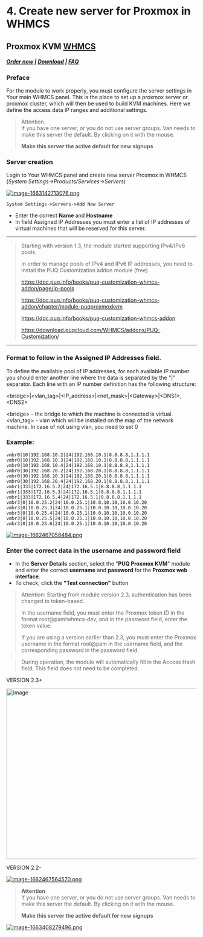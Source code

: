 # 4. Create new server for Proxmox in WHMCS

## Proxmox KVM **[WHMCS](https://puqcloud.com/link.php?id=77)**

#####  [Order now](https://puqcloud.com/index.php?rp=/store/whmcs-module-proxmox-kvm) | [Download](https://download.puqcloud.com/WHMCS/servers/PUQ_WHMCS-Proxmox-KVM/) | [FAQ](https://faq.puqcloud.com/)

### Preface

For the module to work properly, you must configure the server settings in Your main WHMCS panel. This is the place to set up a proxmox server or proxmox cluster, which will then be used to build KVM machines. Here we define the access data IP ranges and additional settings.

> Attention.  
If you have one server, or you do not use server groups. Van needs to make this server the default. By clicking on it with the mouse. 
>
> **Make this server the active default for new signups**

### Server creation

Login to Your WHMCS panel and create new server Proxmox in WHMCS (*System Settings-&gt;Products/Services-&gt;Servers*)

[![image-1663142713076.png](https://doc.puq.info/uploads/images/gallery/2022-09/scaled-1680-/image-1663142713076.png)](https://doc.puq.info/uploads/images/gallery/2022-09/image-1663142713076.png)

```
System Settings->Servers->Add New Server
```

- Enter the correct **Name** and **Hostname**
- In field Assigned IP Addresses you must enter a list of IP addresses of virtual machines that will be reserved for this server.

- - - - - -

>Starting with version 1.3, the module started supporting IPv4/IPv6 pools.
>
>In order to manage pools of IPv4 and IPv6 IP addresses, you need to install the PUQ Customization addon module (free)
>
>https://doc.puq.info/books/puq-customization-whmcs-addon/page/ip-pools
>
>https://doc.puq.info/books/puq-customization-whmcs-addon/chapter/module-puqproxmoxkvm
>
>https://doc.puq.info/books/puq-customization-whmcs-addon
>
>https://download.puqcloud.com/WHMCS/addons/PUQ-Customization/

- - - - - -

### Format to follow in the Assigned IP Addresses field.

To define the available pool of IP addresses, for each available IP number you should enter another line where the data is separated by the "|" separator. Each line with an IP number definition has the following structure:

&lt;bridge&gt;|&lt;vlan\_tag&gt;|&lt;IP\_address&gt;|&lt;net\_mask&gt;|&lt;Gateway&gt;|&lt;DNS1&gt;,&lt;DNS2&gt;

&lt;bridge&gt; - the bridge to which the machine is connected is virtual.  
&lt;vlan\_tag&gt; - vlan which will be installed on the map of the network machine. In case of not using vlan, you need to set 0

### Example:

```
vmbr0|10|192.168.10.2|24|192.168.10.1|8.8.8.8,1.1.1.1
vmbr0|10|192.168.10.3|24|192.168.10.1|8.8.8.8,1.1.1.1
vmbr0|10|192.168.10.4|24|192.168.10.1|8.8.8.8,1.1.1.1
vmbr0|30|192.168.20.2|24|192.168.20.1|8.8.8.8,1.1.1.1
vmbr0|30|192.168.20.3|24|192.168.20.1|8.8.8.8,1.1.1.1
vmbr0|30|192.168.20.4|24|192.168.20.1|8.8.8.8,1.1.1.1
vmbr1|333|172.16.5.2|24|172.16.5.1|8.8.8.8,1.1.1.1
vmbr1|333|172.16.5.3|24|172.16.5.1|8.8.8.8,1.1.1.1
vmbr1|333|172.16.5.4|24|172.16.5.1|8.8.8.8,1.1.1.1
vmbr3|0|10.0.25.2|24|10.0.25.1|10.0.10.10,10.0.10.20
vmbr3|0|10.0.25.3|24|10.0.25.1|10.0.10.10,10.0.10.20
vmbr3|0|10.0.25.4|24|10.0.25.1|10.0.10.10,10.0.10.20
vmbr3|0|10.0.25.5|24|10.0.25.1|10.0.10.10,10.0.10.20
vmbr3|0|10.0.25.6|24|10.0.25.1|10.0.10.10,10.0.10.20
```

[![image-1662467058484.png](https://doc.puq.info/uploads/images/gallery/2022-09/scaled-1680-/image-1662467058484.png)](https://doc.puq.info/uploads/images/gallery/2022-09/image-1662467058484.png)

### Enter the correct data in the username and password field  

- In the **Server Details** section, select the "**PUQ Proxmox KVM**" module and enter the correct **username** and **password** for the **Proxmox web interface**.
- To check, click the **"Test connection"** button

>Attention: Starting from module version 2.3, authentication has been changed to token-based.
>
>In the username field, you must enter the Proxmox token ID in the format root@pam!whmcs-dev, and in the password field, enter the token value.
>
>If you are using a version earlier than 2.3, you must enter the Proxmox username in the format root@pam in the username field, and the corresponding password in the password field.

>During operation, the module will automatically fill in the Access Hash field. This field does not need to be completed.

VERSION 2.3+

<img width="982" height="451" alt="image" src="https://github.com/user-attachments/assets/b4b12f11-615e-4b7a-ac71-beb4bc190f27" />

VERSION 2.2-

[![image-1662467564570.png](https://doc.puq.info/uploads/images/gallery/2022-09/scaled-1680-/image-1662467564570.png)](https://doc.puq.info/uploads/images/gallery/2022-09/image-1662467564570.png)

>**Attention**  
If you have one server, or you do not use server groups. Van needs to make this server the default. By clicking on it with the mouse.  
>  
>**Make this server the active default for new signups**

[![image-1663408279496.png](https://doc.puq.info/uploads/images/gallery/2022-09/scaled-1680-/image-1663408279496.png)](https://doc.puq.info/uploads/images/gallery/2022-09/image-1663408279496.png)
